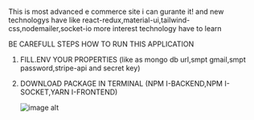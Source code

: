 This is most advanced e commerce site i can gurante it! and new technologys have like react-redux,material-ui,tailwind-css,nodemailer,socket-io more interest technology have to learn

BE CAREFULL STEPS HOW TO RUN THIS APPLICATION
1) FILL.ENV YOUR PROPERTIES (like as mongo db url,smpt gmail,smpt password,stripe-api and secret key)
2) DOWNLOAD PACKAGE IN TERMINAL (NPM I-BACKEND,NPM I-SOCKET,YARN I-FRONTEND)

   ![image alt](https://github.com/Anujamanthrirathne/ITP-CHAMA/blob/main/Chama%20_%20Portfolio%20and%207%20more%20pages%20-%20Work%20-%20Microsoft%E2%80%8B%20Edge%2011_10_2024%208_35_34%20PM.png?raw=true)
   
